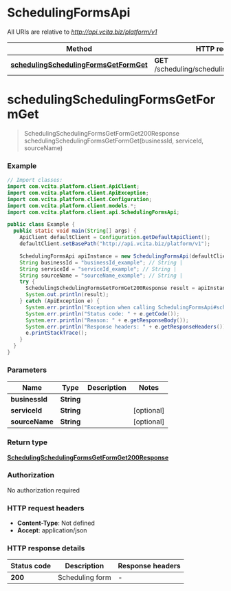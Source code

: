 # SchedulingFormsApi

All URIs are relative to *http://api.vcita.biz/platform/v1*

Method | HTTP request | Description
------------- | ------------- | -------------
[**schedulingSchedulingFormsGetFormGet**](SchedulingFormsApi.md#schedulingSchedulingFormsGetFormGet) | **GET** /scheduling/scheduling_forms/get_form | 


<a name="schedulingSchedulingFormsGetFormGet"></a>
# **schedulingSchedulingFormsGetFormGet**
> SchedulingSchedulingFormsGetFormGet200Response schedulingSchedulingFormsGetFormGet(businessId, serviceId, sourceName)



### Example
```java
// Import classes:
import com.vcita.platform.client.ApiClient;
import com.vcita.platform.client.ApiException;
import com.vcita.platform.client.Configuration;
import com.vcita.platform.client.models.*;
import com.vcita.platform.client.api.SchedulingFormsApi;

public class Example {
  public static void main(String[] args) {
    ApiClient defaultClient = Configuration.getDefaultApiClient();
    defaultClient.setBasePath("http://api.vcita.biz/platform/v1");

    SchedulingFormsApi apiInstance = new SchedulingFormsApi(defaultClient);
    String businessId = "businessId_example"; // String | 
    String serviceId = "serviceId_example"; // String | 
    String sourceName = "sourceName_example"; // String | 
    try {
      SchedulingSchedulingFormsGetFormGet200Response result = apiInstance.schedulingSchedulingFormsGetFormGet(businessId, serviceId, sourceName);
      System.out.println(result);
    } catch (ApiException e) {
      System.err.println("Exception when calling SchedulingFormsApi#schedulingSchedulingFormsGetFormGet");
      System.err.println("Status code: " + e.getCode());
      System.err.println("Reason: " + e.getResponseBody());
      System.err.println("Response headers: " + e.getResponseHeaders());
      e.printStackTrace();
    }
  }
}
```

### Parameters

Name | Type | Description  | Notes
------------- | ------------- | ------------- | -------------
 **businessId** | **String**|  |
 **serviceId** | **String**|  | [optional]
 **sourceName** | **String**|  | [optional]

### Return type

[**SchedulingSchedulingFormsGetFormGet200Response**](SchedulingSchedulingFormsGetFormGet200Response.md)

### Authorization

No authorization required

### HTTP request headers

 - **Content-Type**: Not defined
 - **Accept**: application/json

### HTTP response details
| Status code | Description | Response headers |
|-------------|-------------|------------------|
**200** | Scheduling form |  -  |

